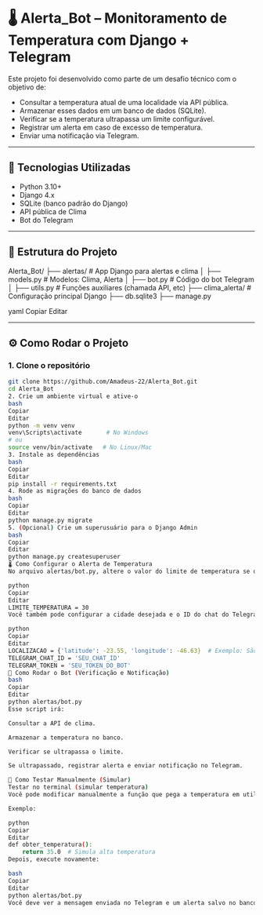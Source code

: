 # 🌡️ Alerta_Bot – Monitoramento de Temperatura com Django + Telegram

Este projeto foi desenvolvido como parte de um desafio técnico com o objetivo de:

- Consultar a temperatura atual de uma localidade via API pública.
- Armazenar esses dados em um banco de dados (SQLite).
- Verificar se a temperatura ultrapassa um limite configurável.
- Registrar um alerta em caso de excesso de temperatura.
- Enviar uma notificação via Telegram.

---

## 🚀 Tecnologias Utilizadas

- Python 3.10+
- Django 4.x
- SQLite (banco padrão do Django)
- API pública de Clima 
- Bot do Telegram

---

## 📁 Estrutura do Projeto

Alerta_Bot/
├── alertas/ # App Django para alertas e clima
│ ├── models.py # Modelos: Clima, Alerta
│ ├── bot.py # Código do bot Telegram
│ ├── utils.py # Funções auxiliares (chamada API, etc)
├── clima_alerta/ # Configuração principal Django
├── db.sqlite3
├── manage.py

yaml
Copiar
Editar

---

## ⚙️ Como Rodar o Projeto

### 1. Clone o repositório

```bash
git clone https://github.com/Amadeus-22/Alerta_Bot.git
cd Alerta_Bot
2. Crie um ambiente virtual e ative-o
bash
Copiar
Editar
python -m venv venv
venv\Scripts\activate       # No Windows
# ou
source venv/bin/activate   # No Linux/Mac
3. Instale as dependências
bash
Copiar
Editar
pip install -r requirements.txt
4. Rode as migrações do banco de dados
bash
Copiar
Editar
python manage.py migrate
5. (Opcional) Crie um superusuário para o Django Admin
bash
Copiar
Editar
python manage.py createsuperuser
🌡️ Como Configurar o Alerta de Temperatura
No arquivo alertas/bot.py, altere o valor do limite de temperatura se quiser mudar o padrão (ex: 30°C):

python
Copiar
Editar
LIMITE_TEMPERATURA = 30
Você também pode configurar a cidade desejada e o ID do chat do Telegram.

python
Copiar
Editar
LOCALIZACAO = {'latitude': -23.55, 'longitude': -46.63}  # Exemplo: São Paulo
TELEGRAM_CHAT_ID = 'SEU_CHAT_ID'
TELEGRAM_TOKEN = 'SEU_TOKEN_DO_BOT'
🤖 Como Rodar o Bot (Verificação e Notificação)
bash
Copiar
Editar
python alertas/bot.py
Esse script irá:

Consultar a API de clima.

Armazenar a temperatura no banco.

Verificar se ultrapassa o limite.

Se ultrapassado, registrar alerta e enviar notificação no Telegram.

🧪 Como Testar Manualmente (Simular)
Testar no terminal (simular temperatura)
Você pode modificar manualmente a função que pega a temperatura em utils.py para forçar um valor alto e simular o alerta.

Exemplo:

python
Copiar
Editar
def obter_temperatura():
    return 35.0  # Simula alta temperatura
Depois, execute novamente:

bash
Copiar
Editar
python alertas/bot.py
Você deve ver a mensagem enviada no Telegram e um alerta salvo no banco.
